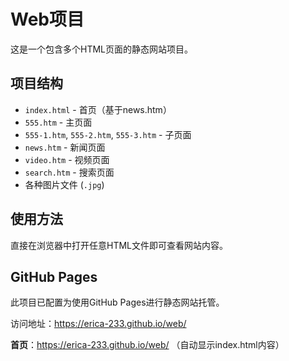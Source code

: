 # Web项目

这是一个包含多个HTML页面的静态网站项目。

## 项目结构

- `index.html` - 首页（基于news.htm）
- `555.htm` - 主页面
- `555-1.htm`, `555-2.htm`, `555-3.htm` - 子页面
- `news.htm` - 新闻页面
- `video.htm` - 视频页面
- `search.htm` - 搜索页面
- 各种图片文件 (`.jpg`)

## 使用方法

直接在浏览器中打开任意HTML文件即可查看网站内容。

## GitHub Pages

此项目已配置为使用GitHub Pages进行静态网站托管。

访问地址：https://erica-233.github.io/web/

**首页**：https://erica-233.github.io/web/ （自动显示index.html内容） 